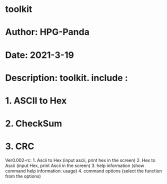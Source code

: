 # toolkit 
# Author:	HPG-Panda
# Date:   	2021-3-19
# Description: 	toolkit.  include : 
#		1. ASCII to Hex
#		2. CheckSum
#		3. CRC
 

Ver0.002-rc:
	1. Ascii to Hex		(input ascii, print hex in the screen)
	2. Hex to Ascii		(input Hex, print Ascii in the screen)
	3. help information	(show command help information: usage)
	4. command options	(select the function from the options) 
